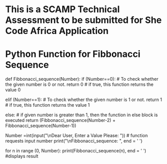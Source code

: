 # This is a SCAMP Technical Assessment to be submitted for She Code Africa Application

# Python Function for Fibbonacci Sequence

def Fibbonacci_sequence(Number):
    if (Number==0):                                                          # To check whether the given number is 0 or not. 
        return 0                                                             # if true, this function returns the value 0
    
    
   elif (Number==1):                                                       # To check whether the given number is 1 or not.
        return 1                                                            # if true, this function returns the value 1
    
    
   else:                                                                   # if given number is greater than 1, then the function in else block is executed
        return (Fibbonacci_sequence(Number-2)
               + Fibbonacci_sequence(Number-1))
               
    
Number =int(input("\nDear User, Enter a Value Please:  "))                   # function requests input number
print("\nFibbonacci_sequence: ", end = '  ')


for n in range (0, Number):
    print(Fibbonacci_sequence(n), end = '  ')                                 #displays result
